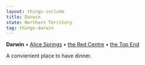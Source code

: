 ```yaml
---
layout: things-include
title: Darwin
state: Northern Territory
tag: things-darwin
---
```

**Darwin** • [Alice Springs](alice-springs) • [the Red Centre](red-centre) • [the Top End](top-end)

A convienient place to have dinner.